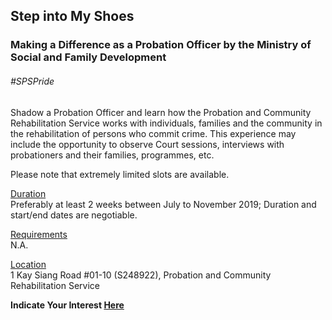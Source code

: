 <!-- ---
title: 'Learning Festival 1-19 July 2019'
permalink: /events/learning-journeys/event-details/madaapo/
breadcrumb: 'Step into My Shoes'

--- -->


## Step into My Shoes 
### Making a Difference as a Probation Officer by the Ministry of Social and Family Development

###### _#SPSPride_

Shadow a Probation Officer and learn how the Probation and Community Rehabilitation Service works with individuals, families and the community in the rehabilitation of persons who commit crime. This experience may include the opportunity to observe Court sessions, interviews with probationers and their families, programmes, etc. 

Please note that extremely limited slots are available. 

<u>Duration</u><br>
Preferably at least 2 weeks between July to November 2019; Duration and start/end dates are negotiable. 

<u>Requirements</u><br>
N.A. 

<u>Location</u><br>
1 Kay Siang Road #01-10 (S248922), Probation and Community Rehabilitation Service

**Indicate Your Interest [Here](https://www.eventbrite.sg/e/step-into-my-shoes-making-a-difference-as-a-probation-officer-tickets-61082209533)** 
